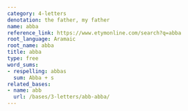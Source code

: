 ```yaml
---
category: 4-letters
denotation: the father, my father
name: abba
reference_link: https://www.etymonline.com/search?q=abba
root_language: Aramaic
root_name: abba
title: abba
type: free
word_sums:
- respelling: abbas
  sum: Abba + s
related_bases:
- name: abb
  url: /bases/3-letters/abb-abba/
---
```

